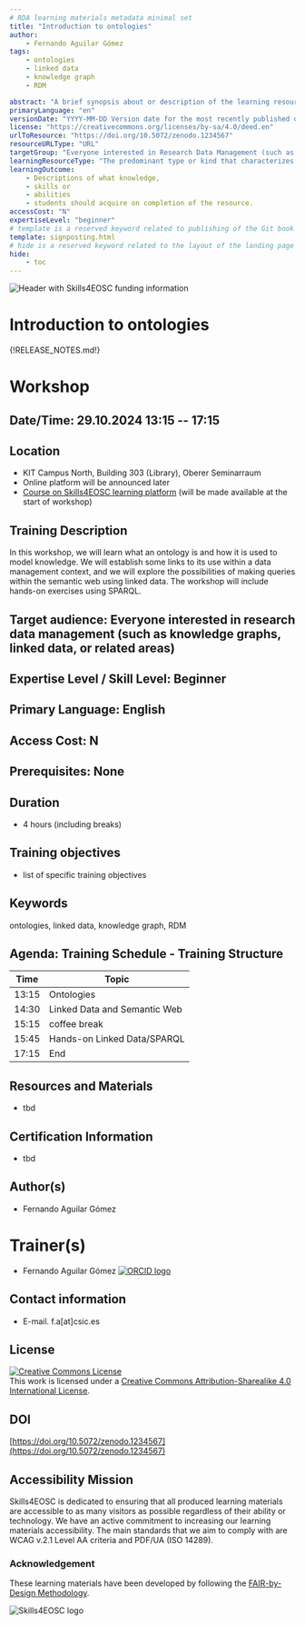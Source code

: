 ```yaml
---
# RDA learning materials metadata minimal set
title: "Introduction to ontologies"
author: 
    - Fernando Aguilar Gómez
tags: 
    - ontologies
    - linked data
    - knowledge graph
    - RDM

abstract: "A brief synopsis about or description of the learning resource."
primaryLanguage: "en"
versionDate: "YYYY-MM-DD Version date for the most recently published or broadcast resource."
license: "https://creativecommons.org/licenses/by-sa/4.0/deed.en"
urlToResource: "https://doi.org/10.5072/zenodo.1234567"
resourceURLType: "URL"
targetGroup: "Everyone interested in Research Data Management (such as knowledge graphs, linked data, or related areas)"
learningResourceType: "The predominant type or kind that characterizes the learning resource."
learningOutcome: 
    - Descriptions of what knowledge, 
    - skills or 
    - abilities 
    - students should acquire on completion of the resource.
accessCost: "N"
expertiseLevel: "beginner"
# template is a reserved keyword related to publishing of the Git book itself and not part of the RDA metadata schema. Please leave it as is and don't edit it manually
template: signposting.html
# hide is a reserved keyword related to the layout of the landing page and not part of the RDA metadata schema. Please leave it as is and don't edit it manually
hide:
    - toc
---
```


![Header with Skills4EOSC funding information](./attachments/header.png)

# Introduction to ontologies

{!RELEASE_NOTES.md!}

# Workshop

## Date/Time: 29.10.2024 13:15 -- 17:15

## Location

- KIT Campus North, Building 303 (Library), Oberer Seminarraum
- Online platform will be announced later
- [Course on Skills4EOSC learning platform](https://learning.skills4eosc.eu/mod/forum/view.php?id=677) (will be made available at the start of workshop)

## Training Description

In this workshop, we will learn what an ontology is and how it is used to model knowledge.
We will establish some links to its use within a data management context, and we will explore the possibilities of making queries within the semantic web using linked data.
The workshop will include hands-on exercises using SPARQL.

## Target audience: Everyone interested in research data management (such as knowledge graphs, linked data, or related areas)

## Expertise Level / Skill Level: Beginner

## Primary Language: English

## Access Cost: N

## Prerequisites: None

## Duration

- 4 hours (including breaks)

## Training objectives

- list of specific training objectives

## Keywords

ontologies, linked data, knowledge graph, RDM

## Agenda: Training Schedule - Training Structure

| Time      | Topic                        |
|-----------|------------------------------|
| 13:15     | Ontologies                   |
| 14:30     | Linked Data and Semantic Web |
| 15:15     | coffee break                 |
| 15:45     | Hands-on Linked Data/SPARQL  |
| 17:15     | End                          |

## Resources and Materials

- tbd

## Certification Information

- tbd

## Author(s)

- Fernando Aguilar Gómez

# Trainer(s)

- Fernando Aguilar Gómez [![ORCID logo](./attachments/orcid_16x16.webp)](https://orcid.org/0000-0001-9462-4831)

## Contact information

- E-mail. f.a[at]csic.es

## License

<a rel="license" href="http://creativecommons.org/licenses/by-sa/4.0/"><img alt="Creative Commons License" style="border-width:0" src="https://i.creativecommons.org/l/by-sa/4.0/88x31.png" /></a><br />This work is licensed under a <a rel="license" href="http://creativecommons.org/licenses/by-sa/4.0/">Creative Commons Attribution-Sharealike 4.0 International License</a>.

## DOI

[https://doi.org/10.5072/zenodo.1234567](https://doi.org/10.5072/zenodo.1234567)

## Accessibility Mission

Skills4EOSC is dedicated to ensuring that all produced learning materials are accessible to as many visitors as possible regardless of their ability or technology. We have an active commitment to increasing our learning materials accessibility. The main standards that we aim to comply with are WCAG v.2.1 Level AA criteria and PDF/UA (ISO 14289).

### Acknowledgement

These learning materials have been developed by following the [FAIR-by-Design Methodology](https://doi.org/10.5281/zenodo.7875540).

![Skills4EOSC logo](./attachments/skills4eosc.png)
